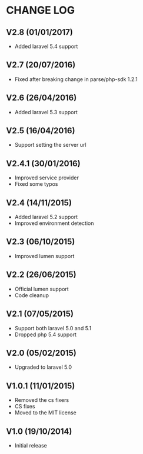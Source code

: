 CHANGE LOG
==========


## V2.8 (01/01/2017)

* Added laravel 5.4 support


## V2.7 (20/07/2016)

* Fixed after breaking change in parse/php-sdk 1.2.1


## V2.6 (26/04/2016)

* Added laravel 5.3 support


## V2.5 (16/04/2016)

* Support setting the server url


## V2.4.1 (30/01/2016)

* Improved service provider
* Fixed some typos


## V2.4 (14/11/2015)

* Added laravel 5.2 support
* Improved environment detection


## V2.3 (06/10/2015)

* Improved lumen support


## V2.2 (26/06/2015)

* Official lumen support
* Code cleanup


## V2.1 (07/05/2015)

* Support both laravel 5.0 and 5.1
* Dropped php 5.4 support


## V2.0 (05/02/2015)

* Upgraded to laravel 5.0


## V1.0.1 (11/01/2015)

* Removed the cs fixers
* CS fixes
* Moved to the MIT license


## V1.0 (19/10/2014)

* Initial release
